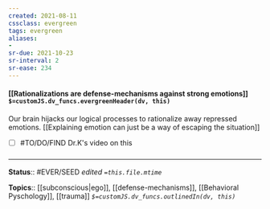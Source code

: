 ```yaml
---
created: 2021-08-11
cssclass: evergreen
tags: evergreen
aliases:
- 
sr-due: 2021-10-23
sr-interval: 2
sr-ease: 234
---
```


#### [[Rationalizations are defense-mechanisms against strong emotions]] `$=customJS.dv_funcs.evergreenHeader(dv, this)`

Our brain hijacks our logical processes to rationalize away repressed emotions. [[Explaining emotion can just be a way of escaping the situation]]

- [ ] #TO/DO/FIND Dr.K's video on this

### <hr class="footnote"/>

**Status**:: #EVER/SEED
*edited `=this.file.mtime`*

**Topics**:: [[subconscious|ego]], [[defense-mechanisms]], [[Behavioral Pyschology]], [[trauma]]
*`$=customJS.dv_funcs.outlinedIn(dv, this)`*

